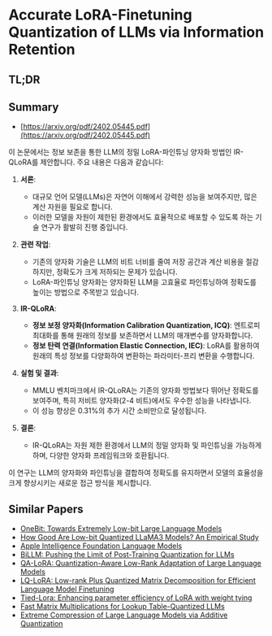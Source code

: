 # Accurate LoRA-Finetuning Quantization of LLMs via Information Retention
## TL;DR
## Summary
- [https://arxiv.org/pdf/2402.05445.pdf](https://arxiv.org/pdf/2402.05445.pdf)

이 논문에서는 정보 보존을 통한 LLM의 정밀 LoRA-파인튜닝 양자화 방법인 IR-QLoRA를 제안합니다. 주요 내용은 다음과 같습니다:

1. **서론**:
   - 대규모 언어 모델(LLMs)은 자연어 이해에서 강력한 성능을 보여주지만, 많은 계산 자원을 필요로 합니다.
   - 이러한 모델을 자원이 제한된 환경에서도 효율적으로 배포할 수 있도록 하는 기술 연구가 활발히 진행 중입니다.

2. **관련 작업**:
   - 기존의 양자화 기술은 LLM의 비트 너비를 줄여 저장 공간과 계산 비용을 절감하지만, 정확도가 크게 저하되는 문제가 있습니다.
   - LoRA-파인튜닝 양자화는 양자화된 LLM을 고효율로 파인튜닝하여 정확도를 높이는 방법으로 주목받고 있습니다.

3. **IR-QLoRA**:
   - **정보 보정 양자화(Information Calibration Quantization, ICQ)**: 엔트로피 최대화를 통해 원래의 정보를 보존하면서 LLM의 매개변수를 양자화합니다.
   - **정보 탄력 연결(Information Elastic Connection, IEC)**: LoRA를 활용하여 원래의 특성 정보를 다양화하여 변환하는 파라미터-프리 변환을 수행합니다.

4. **실험 및 결과**:
   - MMLU 벤치마크에서 IR-QLoRA는 기존의 양자화 방법보다 뛰어난 정확도를 보여주며, 특히 저비트 양자화(2-4 비트)에서도 우수한 성능을 나타냅니다.
   - 이 성능 향상은 0.31%의 추가 시간 소비만으로 달성됩니다.

5. **결론**:
   - IR-QLoRA는 자원 제한 환경에서 LLM의 정밀 양자화 및 파인튜닝을 가능하게 하며, 다양한 양자화 프레임워크와 호환됩니다.

이 연구는 LLM의 양자화와 파인튜닝을 결합하여 정확도를 유지하면서 모델의 효율성을 크게 향상시키는 새로운 접근 방식을 제시합니다.

## Similar Papers
- [OneBit: Towards Extremely Low-bit Large Language Models](2402.11295.md)
- [How Good Are Low-bit Quantized LLaMA3 Models? An Empirical Study](2404.14047.md)
- [Apple Intelligence Foundation Language Models](2407.21075.md)
- [BiLLM: Pushing the Limit of Post-Training Quantization for LLMs](2402.04291.md)
- [QA-LoRA: Quantization-Aware Low-Rank Adaptation of Large Language Models](2309.14717.md)
- [LQ-LoRA: Low-rank Plus Quantized Matrix Decomposition for Efficient Language Model Finetuning](2311.12023.md)
- [Tied-Lora: Enhancing parameter efficiency of LoRA with weight tying](2311.09578.md)
- [Fast Matrix Multiplications for Lookup Table-Quantized LLMs](2407.10960.md)
- [Extreme Compression of Large Language Models via Additive Quantization](2401.06118.md)
